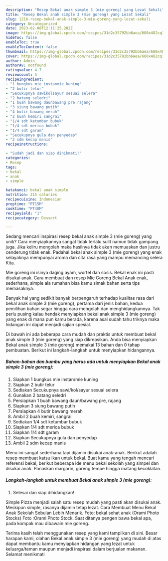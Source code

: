 ```yaml
---
description: "Resep Bekal anak simple 3 (mie goreng) yang Lezat Sekali"
title: "Resep Bekal anak simple 3 (mie goreng) yang Lezat Sekali"
slug: 1216-resep-bekal-anak-simple-3-mie-goreng-yang-lezat-sekali
category: Uncategorized
date: 2023-02-08T12:11:25.202Z
image: https://img-global.cpcdn.com/recipes/31d2c35792bb6aea/680x482cq70/bekal-anak-simple-3-mie-goreng-foto-resep-utama.jpg
hideToc: false
enableToc: true
enableTocContent: false
thumbnail: https://img-global.cpcdn.com/recipes/31d2c35792bb6aea/680x482cq70/bekal-anak-simple-3-mie-goreng-foto-resep-utama.jpg
cover: https://img-global.cpcdn.com/recipes/31d2c35792bb6aea/680x482cq70/bekal-anak-simple-3-mie-goreng-foto-resep-utama.jpg
author: Admin
authorAv: notfound
ratingvalue: 4.7
reviewcount: 5
recipeingredient:
- "1 bungkus mie instanmie kuning"
- "2 butir telur"
- "Secukupnya sawikolsayur sesuai selera"
- "2 batang seledri"
- "1 buah bawang daunbawang pre rajang"
- "3 siung bawang putih"
- "4 butir bawang merah"
- "2 buah kemiri sangrai"
- "1/4 sdt ketumbar bubuk"
- "1/4 sdt merica bubuk"
- "1/4 sdt garam"
- "Secukupnya gula dan penyedap"
- "2 sdm kecap manis"
recipeinstructions:

- "Sudah jadi dan siap dinikmati!"
categories:
- Resep
tags:
- bekal
- anak
- simple

katakunci: bekal anak simple 
nutrition: 215 calories
recipecuisine: Indonesian
preptime: "PT15M"
cooktime: "PT40M"
recipeyield: "1"
recipecategory: Dessert

---
```





Sedang mencari inspirasi resep bekal anak simple 3 (mie goreng) yang unik? Cara menyiapkannya sangat tidak terlalu sulit namun tidak gampang juga. Jika keliru mengolah maka hasilnya tidak akan memuaskan dan justru cenderung tidak enak. Padahal bekal anak simple 3 (mie goreng) yang enak selayaknya mempunyai aroma dan cita rasa yang mampu memancing selera Kita.





Mie goreng ini isinya daging ayam, wortel dan sosis. Bekal enak ini pasti disukai anak. Cara membuat dan resep Mie Goreng Bekal Anak enak, sederhana, simple ala rumahan bisa kamu simak bahan serta tips memasaknya.

Banyak hal yang sedikit banyak berpengaruh terhadap kualitas rasa dari bekal anak simple 3 (mie goreng), pertama dari jenis bahan, kedua pemilihan bahan segar hingga cara mengolah dan menghidangkannya. Tak perlu pusing kalau hendak menyiapkan bekal anak simple 3 (mie goreng) yang enak di mana pun kamu berada, karena asal sudah tahu triknya maka hidangan ini dapat menjadi sajian spesial.






Di bawah ini ada beberapa cara mudah dan praktis untuk membuat bekal anak simple 3 (mie goreng) yang siap dikreasikan. Anda bisa menyiapkan Bekal anak simple 3 (mie goreng) memakai 13 bahan dan 0 tahap pembuatan. Berikut ini langkah-langkah untuk menyiapkan hidangannya.

<!--inarticleads1-->

##### Bahan-bahan dan bumbu yang harus ada untuk menyiapkan Bekal anak simple 3 (mie goreng):

1. Siapkan 1 bungkus mie instan/mie kuning
1. Siapkan 2 butir telur
1. Sediakan Secukupnya sawi/kol/sayur sesuai selera
1. Gunakan 2 batang seledri
1. Persiapkan 1 buah bawang daun/bawang pre, rajang
1. Siapkan 3 siung bawang putih
1. Persiapkan 4 butir bawang merah
1. Ambil 2 buah kemiri, sangrai
1. Sediakan 1/4 sdt ketumbar bubuk
1. Siapkan 1/4 sdt merica bubuk
1. Siapkan 1/4 sdt garam
1. Siapkan Secukupnya gula dan penyedap
1. Ambil 2 sdm kecap manis


Menu ini sangat sederhana tapi dijamin disukai anak-anak. Berikut adalah resep membuat katsu ikan untuk bekal. Buat kamu yang tengah mencari referensi bekal, berikut beberapa ide menu bekal sekolah yang simpel dan disukai anak. Panaskan margarin, goreng tempe hingga matang kecoklatan. 

<!--inarticleads2-->

##### Langkah-langkah untuk membuat Bekal anak simple 3 (mie goreng):


1. Selesai dan siap dihidangkan!

Simple Pizza menjadi salah satu resep mudah yang pasti akan disukai anak. Meskipun simple, rasanya dijamin tetap lezat. Cara Membuat Menu Bekal Anak Sekolah Sebulan Lebih Menarik. Foto: bekal sehat anak (Orami Photo Stocks) Foto :Orami Photo Stock. Saat ditanya pengen bawa bekal apa, pada kompak mau dibawain mie goreng. 

Terima kasih telah menggunakan resep yang kami tampilkan di sini. Besar harapan kami, olahan Bekal anak simple 3 (mie goreng) yang mudah di atas dapat membantu kamu menyiapkan hidangan yang lezat untuk keluarga/teman maupun menjadi inspirasi dalam berjualan makanan. Selamat menikmati
